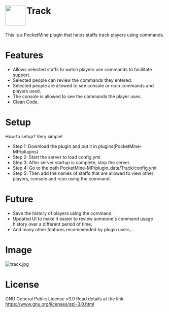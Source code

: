 <h1>Track<img src="https://s1.uphinh.org/2021/08/06/track.jpg" height="64" width="64" align="left"></img></h1>
<br />

This is a PocketMine plugin that helps staffs track players using commands.

# Features
- Allows selected staffs to watch players use commands to facilitate support.
- Selected people can review the commands they entered.
- Selected people are allowed to see console or rcon commands and players used.
- The console is allowed to see the commands the player uses.
- Clean Code.

# Setup
How to setup? Very simple!
- Step 1: Download the plugin and put it in plugins(PocketMine-MP/plugins)
- Step 2: Start the server to load config.yml
- Step 3: After server startup is complete, stop the server.
- Step 4: Go to the path PocketMine-MP/plugin_data/Track/config.yml
- Step 5: Then add the names of staffs that are allowed to view other players, console and rcon using the command.


# Future
- Save the history of players using the command.
- Updated UI to make it easier to review someone's command usage history over a different period of time.
- And many other features recommended by plugin users,...

# Image
![track.jpg](https://s1.uphinh.org/2021/08/06/track.jpg)

# License
GNU General Public License v3.0
Read details at the link: https://www.gnu.org/licenses/gpl-3.0.html
